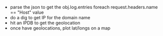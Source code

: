 - parse the json to get the obj.log.entries foreach request.headers.name == "Host" value
- do a dig to get IP for the domain name
- hit an IPDB to get the geolocation
- once have geolocations, plot lat/longs on a map


